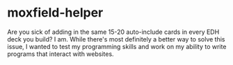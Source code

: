 # moxfield-helper
Are you sick of adding in the same 15-20 auto-include cards in every EDH deck you build? I am. While there's most definitely a better way to solve this issue, I wanted to test my programming skills and work on my ability to write programs that interact with websites.
